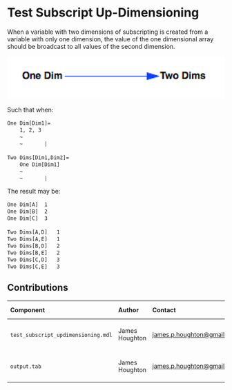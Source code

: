 Test Subscript Up-Dimensioning
==============================

When a variable with two dimensions of subscripting is created from a variable with only one dimension, the value of the one dimensional array should be broadcast to all values of the second dimension.

![Vensim screenshot](vensim_screenshot.png)

Such that when:

```
One Dim[Dim1]=
	1, 2, 3
	~	
	~		|

Two Dims[Dim1,Dim2]=
	One Dim[Dim1]
	~	
	~		|

```
The result may be:

```
One Dim[A]	1	
One Dim[B]	2	
One Dim[C]	3	

Two Dims[A,D]	1	
Two Dims[A,E]	1
Two Dims[B,D]	2
Two Dims[B,E]	2
Two Dims[C,D]	3
Two Dims[C,E]	3
```

Contributions
-------------

| Component                         | Author          | Contact                    | Date    | Software Version        |
|:--------------------------------- |:--------------- |:-------------------------- |:------- |:----------------------- |
| `test_subscript_updimensioning.mdl`     | James Houghton  | james.p.houghton@gmail.com | 6/16/16 | Vensim DSS 6.3E for Mac |
| `output.tab`                      | James Houghton  | james.p.houghton@gmail.com | 6/16/16 | Vensim DSS 6.3E for Mac |
